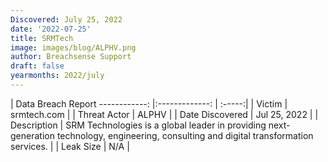 ```yaml
---
Discovered: July 25, 2022
date: '2022-07-25'
title: SRMTech
image: images/blog/ALPHV.png
author: Breachsense Support
draft: false
yearmonths: 2022/july
---
```



| Data Breach Report
------------:     |:-------------:    | :-----:|
| Victim      | srmtech.com      | 
| Threat Actor      |  ALPHV     | 
| Date Discovered      | Jul 25, 2022      | 
| Description      | SRM Technologies is a global leader in providing next-generation technology, engineering, consulting and digital transformation services.      | 
| Leak Size      | N/A      | 

